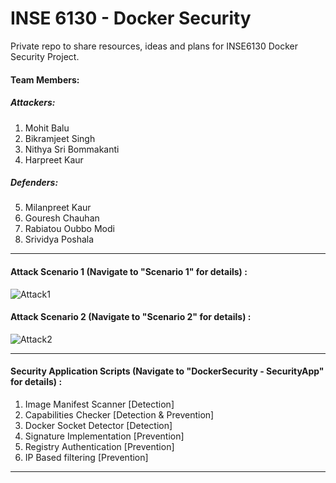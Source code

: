 # INSE 6130 - Docker Security

Private repo to share resources, ideas and plans for INSE6130 Docker Security Project.

#### Team Members:

##### Attackers:

1. Mohit Balu 
2. Bikramjeet Singh
3. Nithya Sri Bommakanti
4. Harpreet Kaur

##### Defenders:

5. Milanpreet Kaur
6. Gouresh Chauhan
7. Rabiatou Oubbo Modi
8. Srividya Poshala

--------------------------------------

#### Attack Scenario 1 (Navigate to "Scenario 1" for details) :

![Attack1](https://user-images.githubusercontent.com/30471250/155872803-dde39599-1413-49c2-9a9c-818964e37d61.jpg)

#### Attack Scenario 2 (Navigate to "Scenario 2" for details) :

![Attack2](https://user-images.githubusercontent.com/30471250/158394824-8e08d380-17cd-4924-ba79-178240b9920b.jpg)

--------------------------------------

#### Security Application Scripts (Navigate to "DockerSecurity - SecurityApp" for details) :

1. Image Manifest Scanner		[Detection]
2. Capabilities Checker		[Detection & Prevention]
3. Docker Socket Detector		[Detection]
4. Signature Implementation	[Prevention]
5. Registry Authentication 	[Prevention]
6. IP Based filtering			[Prevention]

--------------------------------------
